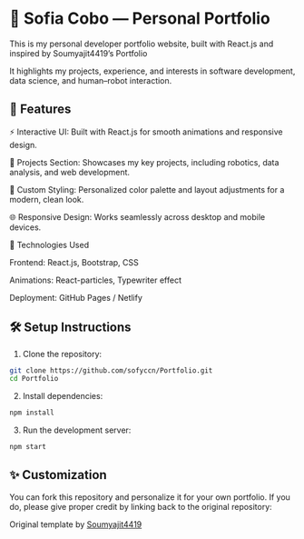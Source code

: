# 🌟 Sofia Cobo — Personal Portfolio

This is my personal developer portfolio website, built with React.js and inspired by Soumyajit4419’s Portfolio

It highlights my projects, experience, and interests in software development, data science, and human–robot interaction.

## 🚀 Features

⚡ Interactive UI: Built with React.js for smooth animations and responsive design.

💼 Projects Section: Showcases my key projects, including robotics, data analysis, and web development.

🎨 Custom Styling: Personalized color palette and layout adjustments for a modern, clean look.

🌐 Responsive Design: Works seamlessly across desktop and mobile devices.

🧠 Technologies Used

Frontend: React.js, Bootstrap, CSS

Animations: React-particles, Typewriter effect

Deployment: GitHub Pages / Netlify

## 🛠️ Setup Instructions

1. Clone the repository:

```bash
git clone https://github.com/sofyccn/Portfolio.git
cd Portfolio
```

2. Install dependencies:
   
```bash
npm install
```

3. Run the development server:

```bash
npm start
```

## ✨ Customization

You can fork this repository and personalize it for your own portfolio.
If you do, please give proper credit by linking back to the original repository:

Original template by [Soumyajit4419](https://github.com/soumyajit4419/Portfolio)
